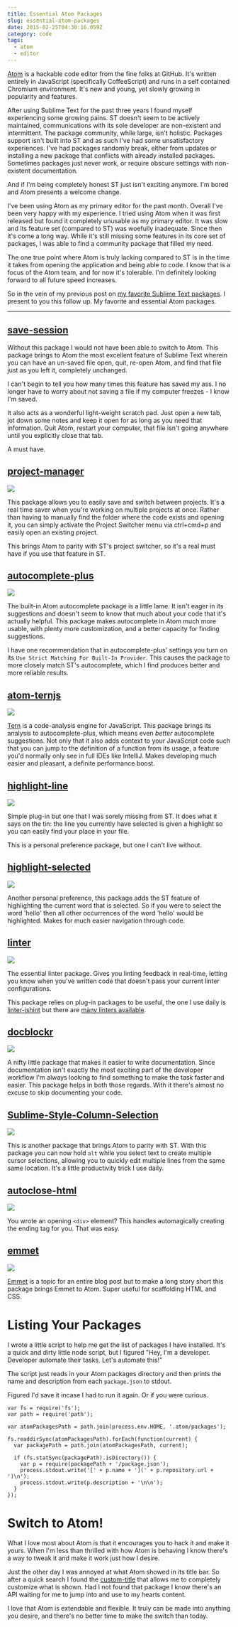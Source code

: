 ```yaml
---
title: Essential Atom Packages
slug: essential-atom-packages
date: 2015-02-25T04:30:16.059Z
category: code
tags:
  - atom
  - editor
---
```


[Atom](https://atom.io/) is a hackable code editor from the fine folks at GitHub. It's written entirely in JavaScript (specifically CoffeeScript) and runs in a self contained Chromium environment. It's new and young, yet slowly growing in popularity and features.

After using Sublime Text for the past three years I found myself experiencing some growing pains. ST doesn't seem to be actively maintained, communications with its sole developer are non-existent and intermittent. The package community, while large, isn't holistic. Packages support isn't built into ST and as such I've had some unsatisfactory experiences. I've had packages randomly break, either from updates or installing a new package that conflicts with already installed packages. Sometimes packages just never work, or require obscure settings with non-existent documentation.

And if I'm being completely honest ST just isn't exciting anymore. I'm bored and Atom presents a welcome change.

I've been using Atom as my primary editor for the past month. Overall I've been very happy with my experience. I tried using Atom when it was first released but found it completely unusable as my primary editor. It was slow and its feature set (compared to ST) was woefully inadequate. Since then it's come a long way. While it's still missing some features in its core set of packages, I was able to find a community package that filled my need.

The one true point where Atom is truly lacking compared to ST is in the time it takes from opening the application and being able to code. I know that is a focus of the Atom team, and for now it's tolerable. I'm definitely looking forward to all future speed increases.

So in the vein of my previous post on [my favorite Sublime Text packages](/my-favorite-sublime-text-2-plugins-aka-packages/). I present to you this follow up. My favorite and essential Atom packages.

---

## [save-session](https://github.com/mpeterson2/save-session)

Without this package I would not have been able to switch to Atom. This package brings to Atom the most excellent feature of Sublime Text wherein you can have an un-saved file open, quit, re-open Atom, and find that file just as you left it, completely unchanged.

I can't begin to tell you how many times this feature has saved my ass. I no longer have to worry about not saving a file if my computer freezes - I know I'm saved.

It also acts as a wonderful light-weight scratch pad. Just open a new tab, jot down some notes and keep it open for as long as you need that information. Quit Atom, restart your computer, that file isn't going anywhere until you explicitly close that tab.

A must have.

## [project-manager](https://github.com/danielbrodin/atom-project-manager)

![](/images/posts/2015/02/atom/project-manager.gif)

This package allows you to easily save and switch between projects. It's a real time saver when you're working on multiple projects at once. Rather than having to manually find the folder where the code exists and opening it, you can simply activate the Project Switcher menu via ctrl+cmd+p and easily open an existing project.

This brings Atom to parity with ST's project switcher, so it's a real must have if you use that feature in ST.

## [autocomplete-plus](https://github.com/atom-community/autocomplete-plus)

![](/images/posts/2015/02/atom/autocomplete-plus.gif)

The built-in Atom autocomplete package is a little lame. It isn't eager in its suggestions and doesn't seem to know that much about your code that it's actually helpful. This package makes autocomplete in Atom much more usable, with plenty more customization, and a better capacity for finding suggestions.

I have one recommendation that in autocomplete-plus' settings you turn on its `Use Strict Matching For Built-In Provider`. This causes the package to more closely match ST's autocomplete, which I find produces better and more reliable results.

## [atom-ternjs](https://github.com/tststs/atom-ternjs)

![](/images/posts/2015/02/atom/ternjs.gif)

[Tern](http://ternjs.net/) is a code-analysis engine for JavaScript. This package brings its analysis to autocomplete-plus, which means even _better_ autocomplete suggestions. Not only that it also adds context to your JavaScript code such that you can jump to the definition of a function from its usage, a feature you'd normally only see in full IDEs like IntelliJ. Makes developing much easier and pleasant, a definite performance boost.

## [highlight-line](https://github.com/richrace/highlight-line)

![](/images/posts/2015/02/atom/highlight-line.gif)

Simple plug-in but one that I was sorely missing from ST. It does what it says on the tin: the line you currently have selected is given a highlight so you can easily find your place in your file.

This is a personal preference package, but one I can't live without.

## [highlight-selected](https://github.com/richrace/highlight-selected)

![](/images/posts/2015/02/atom/highlight-selected.gif)

Another personal preference, this package adds the ST feature of highlighting the current word that is selected. So if you were to select the word 'hello' then all other occurrences of the word 'hello' would be highlighted. Makes for much easier navigation through code.

## [linter](https://github.com/AtomLinter/Linter)

![](/images/posts/2015/02/atom/linter.gif)

The essential linter package. Gives you linting feedback in real-time, letting you know when you've written code that doesn't pass your current linter configurations.

This package relies on plug-in packages to be useful, the one I use daily is [linter-jshint](https://github.com/AtomLinter/linter-jshint) but there are [many linters available](https://github.com/AtomLinter/Linter#available-linters).

## [docblockr](https://github.com/nikhilkalige/docblockr)

![](/images/posts/2015/02/atom/docblockr.gif)

A nifty little package that makes it easier to write documentation. Since documentation isn't exactly the most exciting part of the developer workflow I'm always looking to find something to make the task faster and easier. This package helps in both those regards. With it there's almost no excuse to skip documenting your code.

## [Sublime-Style-Column-Selection](https://github.com/bigfive/atom-sublime-select)

![](/images/posts/2015/02/atom/column-selection.gif)

This is another package that brings Atom to parity with ST. With this package you can now hold `alt` while you select text to create multiple cursor selections, allowing you to quickly edit multiple lines from the same same location. It's a little productivity trick I use daily.

## [autoclose-html](https://github.com/mattberkowitz/autoclose-html)

![](/images/posts/2015/02/atom/autoclose-html.gif)

You wrote an opening `<div>` element? This handles automagically creating the ending tag for you. That was easy.

## [emmet](https://github.com/emmetio/emmet-atom)

![](/images/posts/2015/02/atom/emmet.gif)

[Emmet](http://emmet.io/) is a topic for an entire blog post but to make a long story short this package brings Emmet to Atom. Super useful for scaffolding HTML and CSS.

# Listing Your Packages

I wrote a little script to help me get the list of packages I have installed. It's a quick and dirty little node script, but I figured "Hey, I'm a developer. Developer automate their tasks. Let's automate this!"

The script just reads in your Atom packages directory and then prints the name and description from each `package.json` to stdout.

Figured I'd save it incase I had to run it again. Or if you were curious.

```
var fs = require('fs');
var path = require('path');

var atomPackagesPath = path.join(process.env.HOME, '.atom/packages');

fs.readdirSync(atomPackagesPath).forEach(function(current) {
  var packagePath = path.join(atomPackagesPath, current);

  if (fs.statSync(packagePath).isDirectory()) {
    var p = require(packagePath + '/package.json');
    process.stdout.write('[' + p.name + '](' + p.repository.url + ')\n');
    process.stdout.write(p.description + '\n\n');
  }
});
```

# Switch to Atom!

What I love most about Atom is that it encourages you to hack it and make it yours. When I'm less than thrilled with how Atom is behaving I know there's a way to tweak it and make it work just how I desire.

Just the other day I was annoyed at what Atom showed in its title bar. So after a quick search I found the [custom-title](https://github.com/postcasio/custom-title) that allows me to completely customize what is shown. Had I not found that package I know there's an API waiting for me to jump into and use to my hearts content.

I love that Atom is extendable and flexible. It truly can be made into anything you desire, and there's no better time to make the switch than today.
